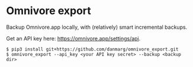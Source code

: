 # Omnivore export

Backup Omnivore.app locally, with (relatively) smart incremental backups.

Get an API key here: https://omnivore.app/settings/api.

```
$ pip3 install git+https://github.com/danmarg/omnivore_export.git
$ omnivore_export --api_key <your API key secret> --backup <backup dir>
```
